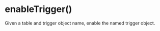 enableTrigger()
=====================
Given a table and trigger object name, enable the named trigger object.
